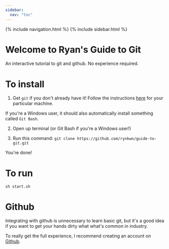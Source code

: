 ```yaml
---
sidebar:
  nav: "toc"
---
```


{% include navigation.html %}
{% include sidebar.html %}

# Welcome to Ryan's Guide to Git 
An interactive tutorial to git and github. No experience required.

# To install
1) Get `git` if you don't already have it!
Follow the instructions [here](https://git-scm.com/book/en/v2/Getting-Started-Installing-Git) for your particular machine.

If you're a Windows user, it should also automatically install something called `Git Bash`.

2) Open up terminal (or Git Bash if you're a Windows user!)

3) Run this command: `git clone https://github.com/rynkwn/guide-to-git.git`

You're done!

# To run

`sh start.sh`

# Github

Integrating with github is unnecessary to learn basic git, but it's a good idea if you want to get your hands dirty what what's common in industry.

To really get the full experience, I recommend creating an account on [Github](https://github.com/).